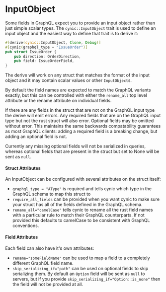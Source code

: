 # InputObject

Some fields in GraphQL expect you to provide an input object rather than just
simple scalar types. The `cynic::InputObject` trait is used to define an
input object and the easiest way to define that trait is to derive it:

```rust
#[derive(cynic::InputObject, Clone, Debug)]
#[cynic(graphql_type = "IssueOrder")]
pub struct IssueOrder {
    pub direction: OrderDirection,
    pub field: IssueOrderField,
}
```

The derive will work on any struct that matches the format of the input object
and it may contain scalar values or other `InputObject`s.

By default the field names are expected to match the GraphQL variants
exactly, but this can be controlled with either the `rename_all` top level
attribute or the rename attribute on individual fields.

If there are any fields in the struct that are not on the GraphQL input type
the derive will emit errors. Any required fields that are on the GraphQL input
type but not the rust struct will also error. Optional fields may be omitted
without error. This maintains the same backwards compatability guarantees as
most GraphQL clients: adding a required field is a breaking change, but adding
an optional field is not.

Currently any missing optional fields will not be serialized in queries,
whereas optional fields that are present in the struct but set to None will be
sent as `null`.

<!-- TODO: example of the above?  Better wording. -->

#### Struct Attributes

An InputObject can be configured with several attributes on the struct itself:

- `graphql_type = "AType"` is required and tells cynic which type in the
  GraphQL schema to map this struct to
- `require_all_fields` can be provided when you want cynic to make sure your
  struct has all of the fields defined in the GraphQL schema.
- `rename_all="camelCase"` tells cynic to rename all the rust field names with
  a particular rule to match their GraphQL counterparts. If not provided this
  defaults to camelCase to be consistent with GraphQL conventions.

<!-- TODO: list of the rename rules, possibly pulled from codegen docs -->

#### Field Attributes

Each field can also have it's own attributes:

- `rename="someFieldName"` can be used to map a field to a completely
  different GraphQL field name.
- `skip_serializing_if="path"` can be used on optional fields to skip
  serializing them. By default an `Option` field will be sent as `null` to
  servers, but if you provide `skip_serializing_if="Option::is_none"` then the
  field will not be provided at all.
